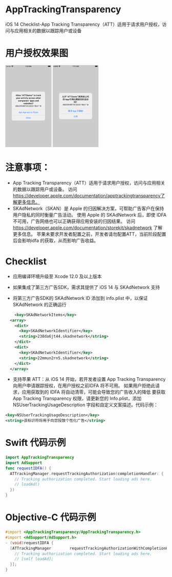 # AppTrackingTransparency
iOS 14 Checklist-App Tracking Transparency（ATT）适用于请求用户授权，访问与应用相关的数据以跟踪用户或设备

# 用户授权效果图

<img src="./READMEIMAGE/Simulator Screen Shot - iPhone 8 - 2020-12-23 at 13.28.49.png" style="zoom:25%;" />

<img src="./READMEIMAGE/Simulator Screen Shot - iPhone 8 - 2020-12-23 at 14.06.08.png" style="zoom:25%;" />



# 注意事项：
*  App Tracking Transparency（ATT）适用于请求用户授权，访问与应用相关的数据以跟踪用户或设备。 访问 https://developer.apple.com/documentation/apptrackingtransparency了解更多信息。
*  SKAdNetwork（SKAN）是 Apple 的归因解决方案，可帮助广告客户在保持用户隐私的同时衡量广告活动。 使用 Apple 的 SKAdNetwork 后，即使 IDFA 不可用，广告网络也可以正确获得应用安装的归因结果。 访问 https://developer.apple.com/documentation/storekit/skadnetwork 了解更多信息。
苹果未要求开发者配置之前，开发者请勿配置ATT，当前阶段配置后会影响idfa 的获取，从而影响广告收益。


# Checklist
* 应用编译环境升级至 Xcode 12.0 及以上版本

* 如果集成了第三方广告SDK，需求其提供了 iOS 14 与 SKAdNetwork 支持

* 将第三方广告SDK的 SKAdNetwork ID 添加到 info.plist 中，以保证 SKAdNetwork 的正确运行

```xml
	<key>SKAdNetworkItems</key>
  <array>
    <dict>
      <key>SKAdNetworkIdentifier</key>
      <string>238da6jt44.skadnetwork</string>
    </dict>
    <dict>
      <key>SKAdNetworkIdentifier</key>
      <string>22mmun2rn5.skadnetwork</string>
    </dict>
  </array>
```

* 支持苹果 ATT：从 iOS 14 开始，若开发者设置 App Tracking Transparency 向用户申请跟踪授权，在用户授权之前IDFA 将不可用。 如果用户拒绝此请求，应用获取到的 IDFA 将自动清零，可能会导致您的广告收入的降低
  要获取 App Tracking Transparency 权限，请更新您的 Info.plist，添加 NSUserTrackingUsageDescription 字段和自定义文案描述。代码示例：
```xml
<key>NSUserTrackingUsageDescription</key>
<string>该标识符将用于向您投放个性化广告</string>
```



# Swift 代码示例
```swift
import AppTrackingTransparency
import AdSupport
func requestIDFA() {
  ATTrackingManager.requestTrackingAuthorization(completionHandler: { 	status in
    // Tracking authorization completed. Start loading ads here.
    // loadAd()
  })
}
```


# Objective-C 代码示例

```objective-c
#import <AppTrackingTransparency/AppTrackingTransparency.h>
#import <AdSupport/AdSupport.h>
- (void)requestIDFA {
  [ATTrackingManager 		requestTrackingAuthorizationWithCompletionHandler:^(ATTrackingManagerAuth	orizationStatus status) {
    // Tracking authorization completed. Start loading ads here.
    // [self loadAd];
  }];
}
```
